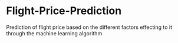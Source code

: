 # Flight-Price-Prediction
Prediction of flight price based on the different factors effecting to it through the machine learning algorithm  
